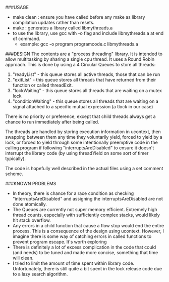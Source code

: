 ###USAGE 
* make clean : ensure you have called before any make as library compilation updates rather than resets.
* make : generates a library called libmythreads.a
* to use the library, use gcc with -o flag and include libmythreads.a at end of command.
  * example: gcc -o program programcode.c libmythreads.a

###DESIGN 
The contents are a "process threading" library. It is intended to allow
multitasking by sharing a single cpu thread. It uses a Round Robin approach. This is
done by using a 4 Circular Queues to store all threads:

1. "readyList" - this queue stores all active threads, those that can be run
2. "exitList" - this queue stores all threads that have returned from their function or called threadExit.
3. "lockWaiting" - this queue stores all threads that are waiting on a mutex lock
4. "conditionWaiting" - this queue stores all threads that are waiting on a signal attached to a specific mutual expression (a tlock in our case)

There is no priority or preference, except that child threads always get a chance to
run immediately after being called. 

The threads are handled by storing execution information in ucontext, then swapping
between them any time they voluntarily yield, forced to yield by a lock, or forced to
yield through some intentionally preemptive code in the calling program if following
"interruptsAreDisabled" to ensure it doesn't interrupt the library code (by using
threadYield on some sort of timer typically).

The code is hopefully well described in the actual files using a set comment scheme.

###KNOWN PROBLEMS
* In theory, there is chance for a race condition as checking "interruptsAreDisabled" and assigning the interruptsAreDisabled are not done atomically.
* The Queues are currently not super memory efficient. Extremely high thread counts, especially with sufficiently complex stacks, would likely hit stack overflow.
* Any errors in a child function that cause a flow stop would end the entire process. This is a consequence of the design using ucontext. However, I imagine there is some way of catching errors in called functions to prevent program escape. It's worth exploring
* There is definitely a lot of excess complication in the code that could (and needs) to be tuned and made more concise, something that time will clean.
* I tried to limit the amount of time spent within library code. Unfortunately, there is still quite a bit spent in the lock release code due to a lazy search algorithm.
